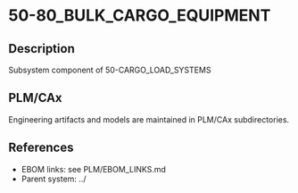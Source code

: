 # 50-80_BULK_CARGO_EQUIPMENT

## Description
Subsystem component of 50-CARGO_LOAD_SYSTEMS

## PLM/CAx
Engineering artifacts and models are maintained in PLM/CAx subdirectories.

## References
- EBOM links: see PLM/EBOM_LINKS.md
- Parent system: ../
